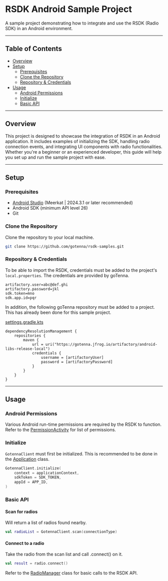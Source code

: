 # RSDK Android Sample Project

A sample project demonstrating how to integrate and use the RSDK (Radio SDK) in an Android environment.

---

## Table of Contents

- [Overview](#overview)
- [Setup](#setup)
  - [Prerequisites](#prerequisites)
  - [Clone the Repository](#clone-the-repository)
  - [Repository & Credentials ](#repository--credentials)
- [Usage](#usage)
  - [Android Permissions](#android-permissions)
  - [Initialize](#initialize)
  - [Basic API](#basic-api)
  
---

## Overview

This project is designed to showcase the integration of RSDK in an Android application. It includes examples of initializing the SDK, handling radio connection events, and integrating UI components with radio functionalities. Whether you're a beginner or an experienced developer, this guide will help you set up and run the sample project with ease.

---

## Setup

### Prerequisites

- [Android Studio](https://developer.android.com/studio) (Meerkat | 2024.3.1 or later recommended)
- Android SDK (minimum API level 26)
- Git


### Clone the Repository

Clone the repository to your local machine.

```bash
git clone https://github.com/gotenna/rsdk-samples.git
```


### Repository & Credentials

To be able to import the RSDK, credentials must be added to the project's `local.properties`.
The credentials are provided by goTenna.

```
artifactory.user=abc@def.ghi
artifactory.password=jkl
sdk.token=mno
sdk.app.id=pqr
```


In addition, the following goTenna repository must be added to a project. This has already been done for this sample project.

[settings.gradle.kts](../android/settings.gradle.kts)
```
dependencyResolutionManagement {
    repositories {
        maven {
            url = uri("https://gotenna.jfrog.io/artifactory/android-libs-release-local")
            credentials {
                username = [artifactoryUser]
                password = [artifactoryPassword]
            }
        }
    }
}
```

---

## Usage

### Android Permissions

Various Android run-time permissions are required by the RSDK to function. Refer to the [PermissionActivity](../android/app/src/main/java/com/gotenna/android/rsdksample/PermissionActivity.kt) for list of permissions.


### Initialize

`GotennaClient` must first be initialized. This is recommended to be done in the [Application](../android/app/src/main/java/com/gotenna/android/rsdksample/SampleApplication.kt) class.

```kotlin
GotennaClient.initialize(
    context = applicationContext,
    sdkToken = SDK_TOKEN,
    appId = APP_ID,
)
```


### Basic API

#### Scan for radios

Will return a list of radios found nearby.

```kotlin
val radioList = GotennaClient.scan(connectionType)
```

#### Connect to a radio

Take the radio from the scan list and call .connect() on it.

```kotlin
val result = radio.connect()
```

Refer to the [RadioManager](../android/app/src/main/java/com/gotenna/android/rsdksample/RadioManager.kt) class for basic calls to the RSDK API.